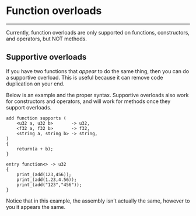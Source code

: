 # Function overloads

---

Currently, function overloads are only supported on functions, constructors, and operators, but NOT methods. 


## Supportive overloads
If you have two functions that *appear* to do the same thing, then you can do a supportive overload. This is useful because it can remove code duplication on your end.

Below is an example and the proper syntax. Supportive overloads also work for constructors and operators, and will work for methods once they support overloads.

```
add function supports (
    <u32 a, u32 b>       -> u32,
    <f32 a, f32 b>       -> f32,
    <string a, string b> -> string,
)
{
    return(a + b);
}

entry function<> -> u32
{
    print_(add(123,456));
    print_(add(1.23,4.56));
    print_(add("123","456"));
}
```

Notice that in this example, the assembly isn't actually the same, however to you it appears the same.